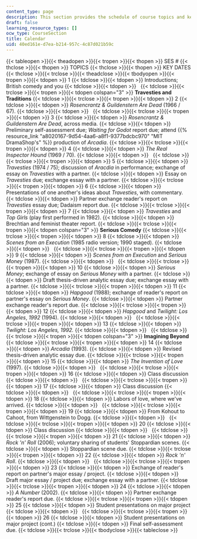 ```yaml
---
content_type: page
description: This section provides the schedule of course topics and key dates.
draft: false
learning_resource_types: []
ocw_type: CourseSection
title: Calendar
uid: 40ed161e-d7ea-b214-957c-4c87d021b59c
---
```

{{< tableopen >}}{{< theadopen >}}{{< tropen >}}{{< thopen >}}
SES #
{{< thclose >}}{{< thopen >}}
TOPICS
{{< thclose >}}{{< thopen >}}
KEY DATES
{{< thclose >}}{{< trclose >}}{{< theadclose >}}{{< tbodyopen >}}{{< tropen >}}{{< tdopen >}}
1
{{< tdclose >}}{{< tdopen >}}
Introductions; British comedy and you
{{< tdclose >}}{{< tdopen >}}
 
{{< tdclose >}}{{< trclose >}}{{< tropen >}}{{< tdopen colspan="3" >}}
**Travesties and Traditions**
{{< tdclose >}}{{< trclose >}}{{< tropen >}}{{< tdopen >}}
2
{{< tdclose >}}{{< tdopen >}}
*Rosencrantz & Guildenstern Are Dead* (1966 / 67).
{{< tdclose >}}{{< tdopen >}}
 
{{< tdclose >}}{{< trclose >}}{{< tropen >}}{{< tdopen >}}
3
{{< tdclose >}}{{< tdopen >}}
*Rosencrantz & Guildenstern Are Dead*, across media.
{{< tdclose >}}{{< tdopen >}}
Preliminary self-assessment due; *Waiting for Godot* report due; attend {{% resource_link "a8020167-9d54-4aa6-a8f1-9377bdcbc970" "MIT DramaShop's" %}} production of *Arcadia*.
{{< tdclose >}}{{< trclose >}}{{< tropen >}}{{< tdopen >}}
4
{{< tdclose >}}{{< tdopen >}}
*The Real Inspector Hound* (1969 / 70).
{{< tdclose >}}{{< tdopen >}}
 
{{< tdclose >}}{{< trclose >}}{{< tropen >}}{{< tdopen >}}
5
{{< tdclose >}}{{< tdopen >}}
*Travesties* (1974 / 75); discussion of *Aracdia* in performance; exchange of essay on *Travesties* with a partner.
{{< tdclose >}}{{< tdopen >}}
Essay on *Travesties* due; exchange essay with a partner.
{{< tdclose >}}{{< trclose >}}{{< tropen >}}{{< tdopen >}}
6
{{< tdclose >}}{{< tdopen >}}
Presentations of one another's ideas about *Travesties*, with commentary.
{{< tdclose >}}{{< tdopen >}}
Partner exchange reader's report on *Travesties* essay due; Dadaism report due.
{{< tdclose >}}{{< trclose >}}{{< tropen >}}{{< tdopen >}}
7
{{< tdclose >}}{{< tdopen >}}
*Travesties* and *Top Girls* (play first performed in 1982).
{{< tdclose >}}{{< tdopen >}}
Brechtian and feminist theater report.
{{< tdclose >}}{{< trclose >}}{{< tropen >}}{{< tdopen colspan="3" >}}
**Serious Comedy**
{{< tdclose >}}{{< trclose >}}{{< tropen >}}{{< tdopen >}}
8
{{< tdclose >}}{{< tdopen >}}
*Scenes from an Execution* (1985 radio version; 1990 staged).
{{< tdclose >}}{{< tdopen >}}
 
{{< tdclose >}}{{< trclose >}}{{< tropen >}}{{< tdopen >}}
9
{{< tdclose >}}{{< tdopen >}}
*Scenes from an Execution* and *Serious Money* (1987).
{{< tdclose >}}{{< tdopen >}}
 
{{< tdclose >}}{{< trclose >}}{{< tropen >}}{{< tdopen >}}
10
{{< tdclose >}}{{< tdopen >}}
*Serious Money*; exchange of essay on *Serious Money* with a partner.
{{< tdclose >}}{{< tdopen >}}
Draft thesis-driven analytic essay due; exchange essay with a partner.
{{< tdclose >}}{{< trclose >}}{{< tropen >}}{{< tdopen >}}
11
{{< tdclose >}}{{< tdopen >}}
*Hapgood* (1988); exchange of reader's report on partner's essay on *Serious Money*.
{{< tdclose >}}{{< tdopen >}}
Partner exchange reader's report due.
{{< tdclose >}}{{< trclose >}}{{< tropen >}}{{< tdopen >}}
12
{{< tdclose >}}{{< tdopen >}}
*Hapgood* and *Twilight: Los Angeles*, *1992* (1994).
{{< tdclose >}}{{< tdopen >}}
 
{{< tdclose >}}{{< trclose >}}{{< tropen >}}{{< tdopen >}}
13
{{< tdclose >}}{{< tdopen >}}
*Twilight: Los Angeles, 1992.*
{{< tdclose >}}{{< tdopen >}}
 
{{< tdclose >}}{{< trclose >}}{{< tropen >}}{{< tdopen colspan="3" >}}
**Imagining Beyond**
{{< tdclose >}}{{< trclose >}}{{< tropen >}}{{< tdopen >}}
14
{{< tdclose >}}{{< tdopen >}}
*Arcadia* (1993).
{{< tdclose >}}{{< tdopen >}}
Revised thesis-driven analytic essay due.
{{< tdclose >}}{{< trclose >}}{{< tropen >}}{{< tdopen >}}
15
{{< tdclose >}}{{< tdopen >}}
*The Invention of Love* (1997).
{{< tdclose >}}{{< tdopen >}}
 
{{< tdclose >}}{{< trclose >}}{{< tropen >}}{{< tdopen >}}
16
{{< tdclose >}}{{< tdopen >}}
Class discussion
{{< tdclose >}}{{< tdopen >}}
 
{{< tdclose >}}{{< trclose >}}{{< tropen >}}{{< tdopen >}}
17
{{< tdclose >}}{{< tdopen >}}
Class discussion
{{< tdclose >}}{{< tdopen >}}
 
{{< tdclose >}}{{< trclose >}}{{< tropen >}}{{< tdopen >}}
18
{{< tdclose >}}{{< tdopen >}}
Labors of love, where we've arrived.
{{< tdclose >}}{{< tdopen >}}
 
{{< tdclose >}}{{< trclose >}}{{< tropen >}}{{< tdopen >}}
19
{{< tdclose >}}{{< tdopen >}}
From Kohout to Cahoot, from Wittgenstein to Dogg.
{{< tdclose >}}{{< tdopen >}}
 
{{< tdclose >}}{{< trclose >}}{{< tropen >}}{{< tdopen >}}
20
{{< tdclose >}}{{< tdopen >}}
Class discussion
{{< tdclose >}}{{< tdopen >}}
 
{{< tdclose >}}{{< trclose >}}{{< tropen >}}{{< tdopen >}}
21
{{< tdclose >}}{{< tdopen >}}
*Rock 'n' Roll* (2006); voluntary sharing of students' Stoppardian scenes.
{{< tdclose >}}{{< tdopen >}}
Stoppardian scene due.
{{< tdclose >}}{{< trclose >}}{{< tropen >}}{{< tdopen >}}
22
{{< tdclose >}}{{< tdopen >}}
*Rock 'n' Roll*.
{{< tdclose >}}{{< tdopen >}}
 
{{< tdclose >}}{{< trclose >}}{{< tropen >}}{{< tdopen >}}
23
{{< tdclose >}}{{< tdopen >}}
Exchange of reader's report on partner's major essay / project.
{{< tdclose >}}{{< tdopen >}}
Draft major essay / project due; exchange essay with a partner.
{{< tdclose >}}{{< trclose >}}{{< tropen >}}{{< tdopen >}}
24
{{< tdclose >}}{{< tdopen >}}
*A Number* (2002).
{{< tdclose >}}{{< tdopen >}}
Partner exchange reader's report due.
{{< tdclose >}}{{< trclose >}}{{< tropen >}}{{< tdopen >}}
25
{{< tdclose >}}{{< tdopen >}}
Student presentations on major project
{{< tdclose >}}{{< tdopen >}}
 
{{< tdclose >}}{{< trclose >}}{{< tropen >}}{{< tdopen >}}
26
{{< tdclose >}}{{< tdopen >}}
Student presentations on major project (cont.)
{{< tdclose >}}{{< tdopen >}}
Final self-assessment due.
{{< tdclose >}}{{< trclose >}}{{< tbodyclose >}}{{< tableclose >}}